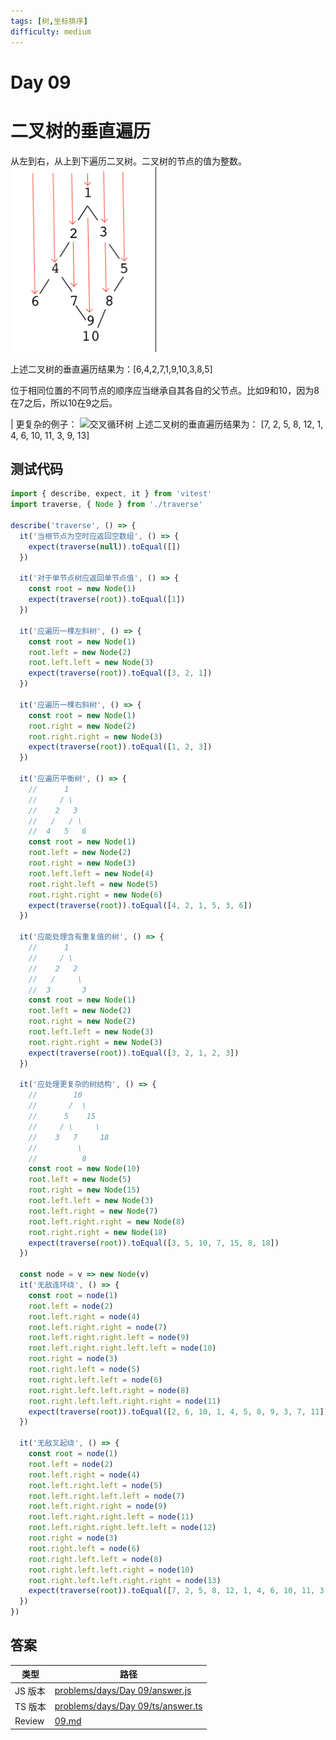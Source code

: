 ```yaml
---
tags: [树,坐标排序]
difficulty: medium
---
```


# Day 09

# 二叉树的垂直遍历

从左到右，从上到下遍历二叉树。二叉树的节点的值为整数。
![alt text](../assets/image.png)

上述二叉树的垂直遍历结果为：[6,4,2,7,1,9,10,3,8,5]

位于相同位置的不同节点的顺序应当继承自其各自的父节点。比如9和10，因为8在7之后，所以10在9之后。

| 更复杂的例子：
![交叉循环树](https://cdn.bfe.dev/bfe/img/7g52BZ1fUZNxCJlEurAxtGrLNd54px7D_470x504_1604833181756.png)
上述二叉树的垂直遍历结果为：
[7, 2, 5, 8, 12, 1, 4, 6, 10, 11, 3, 9, 13]

## 测试代码

```js
import { describe, expect, it } from 'vitest'
import traverse, { Node } from './traverse'

describe('traverse', () => {
  it('当根节点为空时应返回空数组', () => {
    expect(traverse(null)).toEqual([])
  })

  it('对于单节点树应返回单节点值', () => {
    const root = new Node(1)
    expect(traverse(root)).toEqual([1])
  })

  it('应遍历一棵左斜树', () => {
    const root = new Node(1)
    root.left = new Node(2)
    root.left.left = new Node(3)
    expect(traverse(root)).toEqual([3, 2, 1])
  })

  it('应遍历一棵右斜树', () => {
    const root = new Node(1)
    root.right = new Node(2)
    root.right.right = new Node(3)
    expect(traverse(root)).toEqual([1, 2, 3])
  })

  it('应遍历平衡树', () => {
    //      1
    //     / \
    //    2   3
    //   /   / \
    //  4   5   6
    const root = new Node(1)
    root.left = new Node(2)
    root.right = new Node(3)
    root.left.left = new Node(4)
    root.right.left = new Node(5)
    root.right.right = new Node(6)
    expect(traverse(root)).toEqual([4, 2, 1, 5, 3, 6])
  })

  it('应能处理含有重复值的树', () => {
    //      1
    //     / \
    //    2   2
    //   /     \
    //  3       3
    const root = new Node(1)
    root.left = new Node(2)
    root.right = new Node(2)
    root.left.left = new Node(3)
    root.right.right = new Node(3)
    expect(traverse(root)).toEqual([3, 2, 1, 2, 3])
  })

  it('应处理更复杂的树结构', () => {
    //        10
    //       /  \
    //      5    15
    //     / \     \
    //    3   7     18
    //         \
    //          8
    const root = new Node(10)
    root.left = new Node(5)
    root.right = new Node(15)
    root.left.left = new Node(3)
    root.left.right = new Node(7)
    root.left.right.right = new Node(8)
    root.right.right = new Node(18)
    expect(traverse(root)).toEqual([3, 5, 10, 7, 15, 8, 18])
  })

  const node = v => new Node(v)
  it('无敌连环绕', () => {
    const root = node(1)
    root.left = node(2)
    root.left.right = node(4)
    root.left.right.right = node(7)
    root.left.right.right.left = node(9)
    root.left.right.right.left.left = node(10)
    root.right = node(3)
    root.right.left = node(5)
    root.right.left.left = node(6)
    root.right.left.left.right = node(8)
    root.right.left.left.right.right = node(11)
    expect(traverse(root)).toEqual([2, 6, 10, 1, 4, 5, 8, 9, 3, 7, 11])
  })

  it('无敌叉起绕', () => {
    const root = node(1)
    root.left = node(2)
    root.left.right = node(4)
    root.left.right.left = node(5)
    root.left.right.left.left = node(7)
    root.left.right.right = node(9)
    root.left.right.right.left = node(11)
    root.left.right.right.left.left = node(12)
    root.right = node(3)
    root.right.left = node(6)
    root.right.left.left = node(8)
    root.right.left.left.right = node(10)
    root.right.left.left.right.right = node(13)
    expect(traverse(root)).toEqual([7, 2, 5, 8, 12, 1, 4, 6, 10, 11, 3, 9, 13])
  })
})

```

## 答案

| 类型    | 路径                                                                                                                                |
| ------- | ----------------------------------------------------------------------------------------------------------------------------------- |
| JS 版本 | [problems/days/Day 09/answer.js](https://github.com/506-FETL/one-question-per-day/blob/main/problems/days/Day%2009/answer.js)       |
| TS 版本 | [problems/days/Day 09/ts/answer.ts](https://github.com/506-FETL/one-question-per-day/blob/main/problems/days/Day%2009/ts/answer.ts) |
| Review  | [09.md](/review/09)                                                                                                                 |
